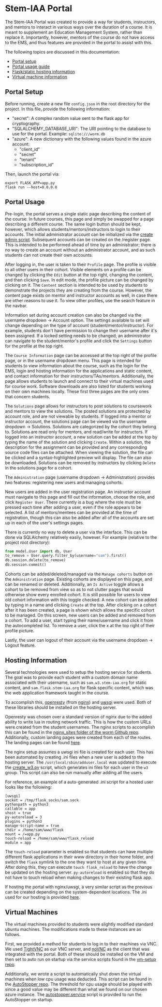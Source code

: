 # Stem-IAA Portal

The Stem-IAA Portal was created to provide a way for students, instructors, and mentors to interact in various ways over the duration of a course. It is meant to supplement an Education Management System, rather than replace it. Importantly, however, mentors of the course do not have access to the EMS, and thus features are provided in the portal to assist with this.

The following topics are discussed in this documentation:

- [Portal setup](#portal-setup)
- [Portal usage guide](#portal-usage)
- [Flask/static hosting information](#hosting-information)
- [Virtual machine information](#virtual-machines)


## Portal Setup

Before running, create a new file `config.json` in the root directory for the project. In this file, provide the following information:

- "secret": A complex random value sent to the flask app for cryptography.
- "SQLALCHEMY_DATABASE_URI": The URI pointing to the database to use for the portal. Example: `sqlite:///worm.db`
- "azure": A new dictionary with the following values found in the azure account:
    - "client_id"
    - "secret"
    - "tenant"
    - "subscription_id"

Then, launch the portal via:
```
export FLASK_APP=app.py
flask run --host=0.0.0.0
```

## Portal Usage

Pre-login, the portal serves a single static page describing the content of the course. In future courses, this page and simply be swapped for a page describing a different course. The same login button should be kept, however, which allows students/mentors/instructors to login to their accounts. The initial administrator account can be initialized via the [create admin script](util/create_admin.py). Subsequent accounts can be created on the /register page. This is intended to be performed ahead of time by an administrator; there is no way to create an account without an administrator account, and as such students can not create their own accounts.

After logging in, the user is taken to their `Profile` page. The profile is visible to all other users in their cohort. Visible elements on a profile can be changed by clicking the `Edit` button at the top right, changing the content, and then clicking `Save`. In edit mode, the profile picture can be changed by clicking on it. The `Content` section is intended to be used by students to demonstrate the projects they are creating from the course. However, the content page exists on mentor and instructor accounts as well, in case there are other reasons to use it. To view other profiles, use the search feature in the navbar.

Information set during account creation can also be changed via the username dropdown -> Account option. The settings available to set will change depending on the type of account (student/mentor/instructor). For example, students don't have permission to change their username after it's been assigned. If a locked setting needs to be changed, an administrator can navigate to the student/mentor's profile and click the `Settings` button for the profile at the top right.
 
 The `Course Information` page can be accessed at the top right of the profile page, or in the username dropdown menu. This page is intended for students to view information about the course, such as the login for the EMS, login and hosting information for the applications and static content, and contact information for their instructors/TAs/mentors. Additionally, the page allows students to launch and connect to their virtual machines used for course work. Software downloads are also listed for students working on their own machines locally. These first three pages are the only ones that concern students.
 
 The `Solutions` page allows for instructors to post solutions to coursework and mentors to view the solutions. The posted solutions are protected by account role, and are not viewable by students. If logged into a mentor or instructor account, the solutions page can be viewed via the username dropdown -> Solutions. Solutions are categorized by the cohort they belong to. Solutions are read only for mentors, and read/write for instructors. If logged into an instructor account, a new solution can be added at the top by typing the name of the solution and clicking `Create`. Within a solution, the description for the assignment can be provided and any corresponding source code files can be attached. When viewing the solution, the file can be clicked and a syntax-highlighted preview will display. The file can also be downloaded. Solutions can be removed by instructors by clicking `Delete` in the solutions page for a cohort.
 
 The `Administration` page (username dropdown -> Administration) provides two features: registering new users and managing cohorts.
 
 New users are added in the user registration page. An instructor account must navigate to this page and fill out the information, choose the role, and click `Register User`. There currently is a bug where the role must be pressed each time after adding a user, even if the role appears to be selected. A list of mentors/mentees can be provided at the time of registration, though this can also be added after all of the accounts are set up in each of the user's settings pages.
 
 There is currently no way to delete a user via the interface. This can be done via SQLAlchemy relatively easily, however. For example (relative to the project root directory):
 
 ```python
from model.User import db, User
to_remove = User.query.filter_by(username="sam").first()
db.session.delete(to_remove)
db.session.commit()
```
 
 Cohorts can be added/deleted/managed via the `Manage cohorts` button on the `Administration` page. Existing cohorts are displayed on this page, and can be renamed or deleted. Additionally, an `Is Active` toggle allows a cohort to be removed from view so as to not clutter pages that would otherwise show every enrolled cohort. It is still possible for users to view old cohort information with this toggle checked. A new cohort can be added by typing in a name and clicking `Create` at the top. After clicking on a cohort after it has been created, a page is shown which allows the specific cohort to be managed. On this screen, new users can be added and removed from a cohort. To add a user, start typing their name/username and click it from the autocompleted list. To remove a user, click the x at the top right of their profile picture.
 
 Lastly, the user can logout of their account via the username dropdown -> Logout feature.
 
 
 ## Hosting Information
 
 Several technologies were used to setup the hosting service for students. The goal was to provide each student with a custom domain name associated with their username, such as `sam.w3.stem-iaa.org` for static content, and `sam.flask.stem-iaa.org` for flask specific content, which was the web application framework taught in the course. 
 
 To accomplish this, [openresty](https://openresty.org/en/) (from [nginx](https://www.nginx.com/)) and [uwsgi](https://uwsgi-docs.readthedocs.io/en/latest/) were used. Both of these libraries should be installed on the hosting server.
 
 Openresty was chosen over a standard version of nginx due to the added ability to write lua in routing network traffic. This is how the custom URLs were created from the student usernames. The nginx scripts to accomplish this can be found in the [nginx_sites folder of the worm Github repo](https://github.com/stem-iaa/worm/tree/master/nginx_sites). Additionally, custom landing pages were created from each of the routes. The landing pages can be found [here](https://github.com/stem-iaa/worm/tree/master/worm_html).
 
 The nginx setup assumes a uwsgi ini file is created for each user. This has been automated by creating .ini files when a new user is added to the hosting server. The `/usr/local/sbin/adduser.local` was updated to execute the [create_w3.py](https://github.com/stem-iaa/worm/blob/master/create_w3.py) script, which generates ini files for each user in the `w3` group. This script can also be run manually after adding all the users.
 
 For reference, an example of a auto-generated .ini script for a hosted user looks like the following:
 
 ```
[uwsgi]
socket = /tmp/flask_socks/sam.sock
pythonpath = python3
callable = app
vhost = true
py-autoreload = 3
plugins = python3
manage-script-name = true
chdir = /home/sam/www/flask
mount = /=app.py
touch-reload = /home/sam/www/flask_reload
module = app
```
 
The `touch-reload` parameter is enabled so that students can have multiple different flask applications in their www directory in their home folder, and switch the `flask` symlink to the one they want to host at any given time. After doing this, they can execute `touch flask_reload` to have the change be updated on the hosting server. `py-autoreload` is enabled so that they do not have to touch reload when making changes to their existing flask app.
 
 If hosting the portal with nginx/uwsgi, a very similar script as the previous can be created depending on the system-dependent locations. The .ini used for our hosting is provided [here](https://github.com/stem-iaa/worm/blob/master/portal.ini).
 
 
 ## Virtual Machines
 
 The virtual machines provided to students were slightly modified standard ubuntu machines. The modifications made to these instances are as follows.
 
 First, we provided a method for students to log in to their machines via VNC. We used [TightVNC](https://www.tightvnc.com/) as our VNC server, and [noVNC](https://novnc.com/info.html) as the client that was integrated with the portal. Both of these should be installed on the VM and then set to auto run on startup via the service scripts found in the [vm-setup repo](https://github.com/stem-iaa/vm-setup).
 
 Additionally, we wrote a script to automatically shut down the virtual machines when low cpu usage was deducted. This script can be found in the [AutoStopper repo](https://github.com/stem-iaa/AutoStopper). The threshold for cpu usage should be played with since a good value may be different than what we found on our chosen azure instance. The [autostopper.service](https://github.com/stem-iaa/AutoStopper/blob/master/autostopper.service) script is provided to run the AutoStopper on startup.
 